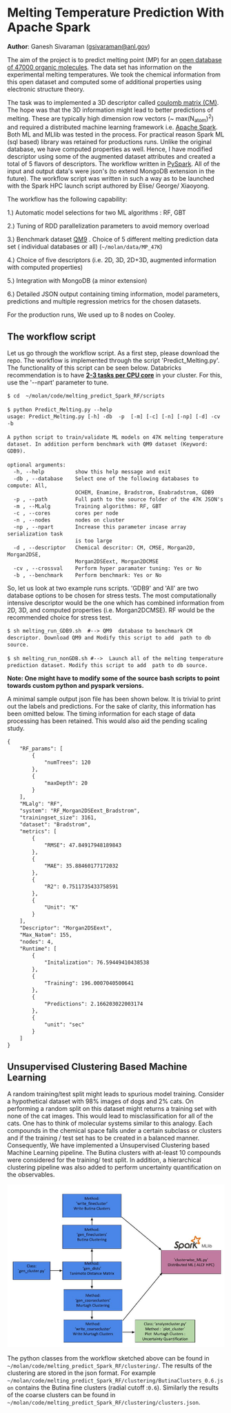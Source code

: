 # Melting Temperature Prediction With Apache Spark

**Author**: Ganesh Sivaraman (gsivaraman@anl.gov)


The aim of the project is to predict melting point (MP) for an [open database of 47000 organic molecules](https://pubs.acs.org/doi/abs/10.1021/ci5005288). The data set has information on the  experimental melting temperatures. We took the chemical information  from this  open dataset and computed some of additional properties  using electronic structure theory.

The task was to  implemented a  3D descriptor called [coulomb matrix (CM)](https://journals.aps.org/prl/abstract/10.1103/PhysRevLett.108.058301). The hope was that
the 3D information might lead to better predictions of melting.  These are typically high dimension row vectors (~ max(N<sub>atom</sub>)<sup>2</sup>) and required a
distributed machine learning framework i.e. [Apache Spark](https://spark.apache.org/docs/2.2.0/).  Both ML and MLlib was tested in the process. For practical reason
Spark ML (sql based) library was retained for productions runs. Unlike the original database, we have  computed properties as well. Hence, I have modified 
descriptor using some of the augmented dataset attributes and created a total of 5 flavors of descriptors. The workflow written 
in [PySpark](http://spark.apache.org/docs/2.2.0/api/python/pyspark.html). All of the input and output data's were json's  (to extend MongoDB extension in the future).
The workflow script was written in such a way as to be launched with the  Spark HPC launch script authored by Elise/ George/ Xiaoyong.

The workflow has the following capability:

1.) Automatic model selections for two ML algorithms : RF, GBT

2.) Tuning of RDD parallelization parameters to avoid memory overload

3.) Benchmark dataset [QM9](http://quantum-machine.org/datasets/) . Choice of 5 different melting prediction data set ( individual databases or all)  (`~/molan/data/MP_47K`)

4.) Choice of five descriptors (i.e. 2D, 3D, 2D+3D, augmented information with computed properties)

5.) Integration with MongoDB (a minor extension)

6.)  Detailed JSON output containing  timing information, model parameters, predictions and multiple regression metrics for the chosen datasets.


For the production runs, We used up to  8 nodes on Cooley. 

## The workflow script

Let us go through the workflow script. As a first step, please download the repo. The workflow is implemented through the script 'Predict_Melting.py'. The 
functionality of this script can be seen below. Databricks recommendation is to have [**2-3 tasks per CPU core**](http://spark.apache.org/docs/latest/tuning.html#level-of-parallelism) 
in your cluster. For this, use the '--npart' parameter to tune. 

```
$ cd  ~/molan/code/melting_predict_Spark_RF/scripts

$ python Predict_Melting.py --help
usage: Predict_Melting.py [-h] -db  -p  [-m] [-c] [-n] [-np] [-d] -cv  -b

A python script to train/validate ML models on 47K melting temperature
dataset. In addition perform benchmark with QM9 dataset (Keyword: GDB9). 

optional arguments:
  -h, --help          show this help message and exit
  -db , --database    Select one of the following databases to compute: All,
                      OCHEM, Enamine, Bradstrom, Enabradstrom, GDB9
  -p , --path         Full path to the source folder of the 47K JSON's
  -m , --MLalg        Training algorithms: RF, GBT
  -c , --cores        cores per node
  -n , --nodes        nodes on cluster
  -np , --npart       Increase this parameter incase array serialization task
                      is too large
  -d , --descriptor   Chemical descritor: CM, CMSE, Morgan2D, Morgan2DSE,
                      Morgan2DSEext, Morgan2DCMSE
  -cv , --crossval    Perform hyper paramater tuning: Yes or No
  -b , --benchmark    Perform benchmark: Yes or No
```

So, let us look at two example runs scripts. 'GDB9' and 'All' are two database options to be chosen for stress tests. The most computationally intensive descriptor 
would be the one which has combined information from 2D, 3D, and  computed properties (i.e. Morgan2DCMSE). RF would be the recommended choice for stress test. 

```
$ sh melting_run_GDB9.sh  #--> QM9  database to benchmark CM descriptor. Download QM9 and Modify this script to add  path to db source. 

$ sh melting_run_nonGDB.sh #-->  Launch all of the melting temperature prediction dataset. Modify this script to add  path to db source.
```

**Note: One might have to modify some of the source bash scripts to point towards custom python and pyspark versions.**

A minimal sample output json file has been shown below. It is trivial to print out the labels and predictions. For the sake of clarity, this information has 
been omitted below. The timing information for each  stage of data processing has been retained. This would also aid the pending scaling study.

```
{
    "RF_params": [
        {
            "numTrees": 120
        },
        {
            "maxDepth": 20
        }
    ],
    "MLalg": "RF",
    "system": "RF_Morgan2DSEext_Bradstrom",
    "trainingset_size": 3161,
    "dataset": "Bradstrom",
    "metrics": [
        {
            "RMSE": 47.84917948189843
        },
        {
            "MAE": 35.88460177172032
        },
        {
            "R2": 0.7511735433758591
        },
        {
            "Unit": "K"
        }
    ],
    "Descriptor": "Morgan2DSEext",
    "Max_Natom": 155,
    "nodes": 4,
    "Runtime": [
        {
            "Initalization": 76.59449410438538
        },
        {
            "Training": 196.0007040500641
        },
        {
            "Predictions": 2.166203022003174
        },
        {
            "unit": "sec"
        }
    ]
}
```

## Unsupervised Clustering Based Machine Learning

A random training/test split might leads to spurious model training. Consider a hypothetical dataset with 98% images of dogs and 2% cats. On performing a random split 
on this dataset might returns a training set with none of the cat images. This would lead to misclassification for all of the cats. One has to think of molecular systems 
similar to this analogy. Each compounds in the chemical space falls under a certain subclass or clusters  and if the training / test set has to be created in a 
balanced manner. Consequently, We have implemented a Unsupervised Clustering based Machine Learning pipeline. The Butina clusters with 
at-least 10 compounds were considered for the training/ test split. In addition, a hierarchical clustering pipeline was also added to perform uncertainty quantification on the observables. 

![Revised ML Pipeline](clustering/Spark_ML.jpg)


The  python classes from the workflow sketched above can be found in `~/molan/code/melting_predict_Spark_RF/clustering/`. The results of the clustering are stored in the json format. For example
`~/molan/code/melting_predict_Spark_RF/clustering/ButinaClusters_0.6.json` contains the  Butina fine clusters (radial cutoff :`0.6`). Similarly the 
results of the coarse clusters can be found in `~/molan/code/melting_predict_Spark_RF/clustering/clusters.json`. 


